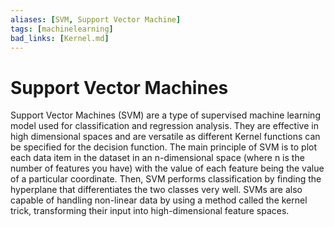 ```yaml
---
aliases: [SVM, Support Vector Machine]
tags: [machinelearning]
bad_links: [Kernel.md]
---
```

# Support Vector Machines

Support Vector Machines (SVM) are a type of supervised machine learning model used for classification and regression analysis. They are effective in high dimensional spaces and are versatile as different Kernel functions can be specified for the decision function. The main principle of SVM is to plot each data item in the dataset in an n-dimensional space (where n is the number of features you have) with the value of each feature being the value of a particular coordinate. Then, SVM performs classification by finding the hyperplane that differentiates the two classes very well. SVMs are also capable of handling non-linear data by using a method called the kernel trick, transforming their input into high-dimensional feature spaces.